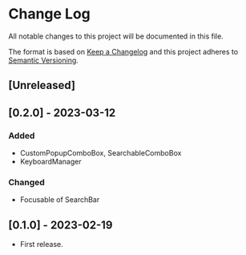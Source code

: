 # Change Log
All notable changes to this project will be documented in this file.

The format is based on [Keep a Changelog](http://keepachangelog.com/)
and this project adheres to [Semantic Versioning](http://semver.org/).

## [Unreleased]

## [0.2.0] - 2023-03-12
### Added
- CustomPopupComboBox, SearchableComboBox
- KeyboardManager

### Changed
- Focusable of SearchBar

## [0.1.0] - 2023-02-19
- First release.